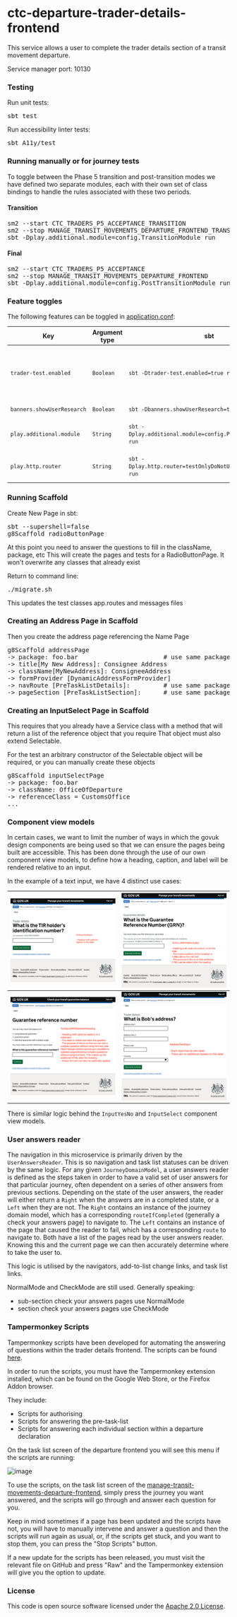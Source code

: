 # ctc-departure-trader-details-frontend

This service allows a user to complete the trader details section of a transit movement departure.

Service manager port: 10130

### Testing

Run unit tests:
<pre>sbt test</pre>
Run accessibility linter tests:
<pre>sbt A11y/test</pre>

### Running manually or for journey tests

To toggle between the Phase 5 transition and post-transition modes we have defined two separate modules, each with their own set of class bindings to handle the rules associated with these two periods.

#### Transition
<pre>
sm2 --start CTC_TRADERS_P5_ACCEPTANCE_TRANSITION
sm2 --stop MANAGE_TRANSIT_MOVEMENTS_DEPARTURE_FRONTEND_TRANSITION
sbt -Dplay.additional.module=config.TransitionModule run
</pre>

#### Final
<pre>
sm2 --start CTC_TRADERS_P5_ACCEPTANCE
sm2 --stop MANAGE_TRANSIT_MOVEMENTS_DEPARTURE_FRONTEND
sbt -Dplay.additional.module=config.PostTransitionModule run
</pre>

### Feature toggles

The following features can be toggled in [application.conf](conf/application.conf):

| Key                          | Argument type | sbt                                                             | Description                                                                                                                                                                                    |
|------------------------------|---------------|-----------------------------------------------------------------|------------------------------------------------------------------------------------------------------------------------------------------------------------------------------------------------|
| `trader-test.enabled`        | `Boolean`     | `sbt -Dtrader-test.enabled=true run`                            | If enabled, this will override the behaviour of the "Is this page not working properly?" and "feedback" links. This is so we can receive feedback in the absence of Deskpro in `externaltest`. |
| `banners.showUserResearch`   | `Boolean`     | `sbt -Dbanners.showUserResearch=true run`                       | Controls whether or not we show the user research banner.                                                                                                                                      |
| `play.additional.module`     | `String`      | `sbt -Dplay.additional.module=config.PostTransitionModule run`  | Controls which module (TransitionModule or PostTransitionModule) we bind to the application at start-up.                                                                                       |
| `play.http.router`           | `String`      | `sbt -Dplay.http.router=testOnlyDoNotUseInAppConf.Routes run`   | Controls which router is used for the application, either `prod.Routes` or `testOnlyDoNotUseInAppConf.Routes`                                                                                  |

### Running Scaffold

Create New Page in sbt:
<pre>sbt --supershell=false
g8Scaffold radioButtonPage
</pre>
At this point you need to answer the questions to fill in the className, package, etc
This will create the pages and tests for a RadioButtonPage. It won't overwrite any classes that already exist

Return to command line:
<pre>./migrate.sh
</pre>

This updates the test classes app.routes and messages files

### Creating an Address Page in Scaffold
Then you create the address page referencing the Name Page
<pre>g8Scaffold addressPage
-> package: foo.bar                       # use same package as created for Address name page above
-> title[My New Address]: Consignee Address                    
-> className[MyNewAddress]: ConsigneeAddress
-> formProvider [DynamicAddressFormProvider]
-> navRoute [PreTaskListDetails]:         # use same package as created for Address name page above
-> pageSection [PreTaskListSection]:      # use same package as created for Address name page above
</pre>

### Creating an InputSelect Page in Scaffold
This requires that you already have a Service class with a method that will return a list of the reference object that you require
That object must also extend Selectable.

For the test an arbitrary constructor of the Selectable object will be required, or you can manually create these objects
<pre>g8Scaffold inputSelectPage
-> package: foo.bar
-> className: OfficeOfDeparture
-> referenceClass = CustomsOffice
...
</pre>

### Component view models
In certain cases, we want to limit the number of ways in which the govuk design components are being used so that we can ensure the pages being built are accessible.
This has been done through the use of our own component view models, to define how a heading, caption, and label will be rendered relative to an input.

In the example of a text input, we have 4 distinct use cases:


|                    ![Ordinary text input where the heading is a label](images/OrdinaryTextInput.png)                    | ![Text input with heading and hidden label](images/TextInputWithHiddenLabel.png) |
|:-----------------------------------------------------------------------------------------------------------------------:|:--------------------------------------------------------------------------------:|
| ![Text input with statement heading and visible label that asks the question](images/TextInputWithStatementHeading.png) |        ![Text input used for address fields](images/AddressTextInput.png)        |

There is similar logic behind the `InputYesNo` and `InputSelect` component view models.

### User answers reader
The navigation in this microservice is primarily driven by the `UserAnswersReader`.
This is so navigation and task list statuses can be driven by the same logic.
For any given `JourneyDomainModel`, a user answers reader is defined as the steps taken in order to have a valid set of user answers for that particular journey, often dependent on a series of other answers from previous sections.
Depending on the state of the user answers, the reader will either return a `Right` when the answers are in a completed state, or a `Left` when they are not.
The `Right` contains an instance of the journey domain model, which has a corresponding `routeIfCompleted` (generally a check your answers page) to navigate to.
The `Left` contains an instance of the page that caused the reader to fail, which has a corresponding `route` to navigate to.
Both have a list of the pages read by the user answers reader. Knowing this and the current page we can then accurately determine where to take the user to.

This logic is utilised by the navigators, add-to-list change links, and task list links.

NormalMode and CheckMode are still used. Generally speaking:
* sub-section check your answers pages use NormalMode
* section check your answers pages use CheckMode

### Tampermonkey Scripts
Tampermonkey scripts have been developed for automating the answering of questions within the trader details frontend. The scripts can be found [here](tamperMonkey).

In order to run the scripts, you must have the Tampermonkey extension installed, which can be found on the Google Web Store, or the Firefox Addon browser.

They include:
* Scripts for authorising
* Scripts for answering the pre-task-list
* Scripts for answering each individual section within a departure declaration

On the task list screen of the departure frontend you will see this menu if the scripts are running:

![image](https://github.com/hmrc/manage-transit-movements-departure-frontend/assets/99188015/8b2959ef-bbdf-409f-aa45-1c8949937a2b)

To use the scripts, on the task list screen of the [manage-transit-movements-departure-frontend](https://github.com/hmrc/manage-transit-movements-departure-frontend/), simply press the journey you want answered, and the scripts will go through and answer each question for you.

Keep in mind sometimes if a page has been updated and the scripts have not, you will have to manually intervene and answer a question and then the scripts will run again as usual, or, if the scripts get stuck, and you want to stop them, you can press the "Stop Scripts" button.

If a new update for the scripts has been released, you must visit the relevant file on GitHub and press "Raw" and the Tampermonkey extension will give you the option to update.

### License

This code is open source software licensed under the [Apache 2.0 License]("http://www.apache.org/licenses/LICENSE-2.0.html").